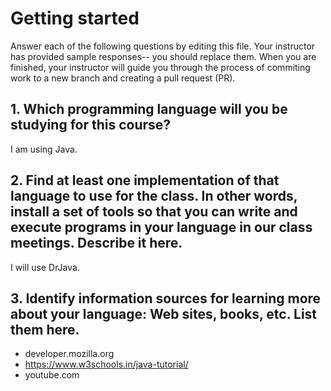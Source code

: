 # Getting started

Answer each of the following questions by editing this file. Your instructor has provided sample responses-- you should replace them. When you are finished, your instructor will guide you through the process of commiting work to a new branch and creating a pull request (PR).

## 1. Which programming language will you be studying for this course?

I am using Java.

## 2. Find at least one implementation of that language to use for the class. In other words, install a set of tools so that you can write and execute programs in your language in our class meetings. Describe it here.

I will use DrJava.

## 3. Identify information sources for learning more about your language: Web sites, books, etc. List them here.

- developer.mozilla.org
- https://www.w3schools.in/java-tutorial/
- youtube.com
